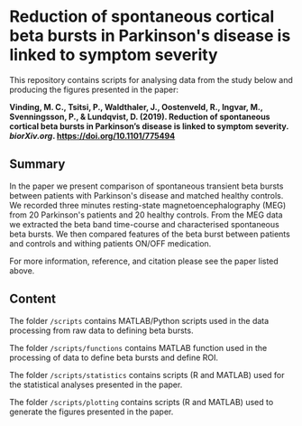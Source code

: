 # Reduction of spontaneous cortical beta bursts in Parkinson's disease is linked to symptom severity

This repository contains scripts for analysing data from the study below and producing the figures presented in the paper:

**Vinding, M. C., Tsitsi, P., Waldthaler, J., Oostenveld, R., Ingvar, M., Svenningsson, P., & Lundqvist, D. (2019). Reduction of spontaneous cortical beta bursts in Parkinson’s disease is linked to symptom severity. *biorXiv.org*. https://doi.org/10.1101/775494**
  
## Summary
In the paper we present comparison of spontaneous transient beta bursts between patients with Parkinson's disease and matched healthy controls. We recorded three minutes resting-state magnetoencephalography (MEG) from 20 Parkinson's patients and 20 healthy controls. From the MEG data we extracted the beta band time-course and characterised spontaneous beta bursts. We then compared features of the beta burst between patients and controls and withing patients ON/OFF medication.

For more information, reference, and citation please see the paper listed above.

## Content
The folder `/scripts` contains MATLAB/Python scripts used in the data processing from raw data to defining beta bursts.

The folder `/scripts/functions` contains MATLAB function used in the processing of data to define beta bursts and define ROI.

The folder `/scripts/statistics` contains scripts (R and MATLAB) used for the statistical analyses presented in the paper.

The folder `/scripts/plotting` contains scripts (R and MATLAB) used to generate the figures presented in the paper.
